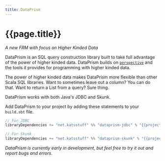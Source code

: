 ```yaml
---
title: DataPrism
---
```


# {{page.title}}

*A new FRM with focus on Higher Kinded Data*

DataPrism is an SQL query construction library built to take full advantage of
the power of higher kinded data. DataPrism builds
on [`perspective`](https://github.com/Katrix/perspective)
and the tools it provides for programming with higher kinded data.

The power of higher kinded data makes DataPrism more flexible than other Scala SQL libraries.
Want to sometimes leave out a column? You can do that. Want to return a List from a query?
Sure thing.

DataPrism works with both Java's JDBC and Skunk.

Add DataPrism to your project by adding these statements to your `build.sbt` file.
```scala sc:nocompile
// For JDBC
libraryDependencies += "net.katsstuff" %% "dataprism-jdbc" % "{{projectVersion}}"

// For Skunk
libraryDependencies += "net.katsstuff" %% "dataprism-skunk" % "{{projectVersion}}"
```

*DataPrism is currently early in development, but feel free to try it out and
report bugs and errors.*
